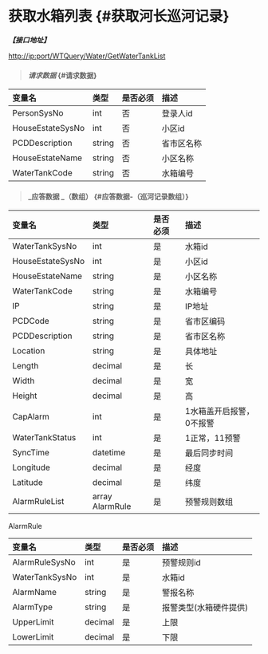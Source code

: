 # 获取水箱列表 {#获取河长巡河记录}

_**【接口地址】**_

[http://ip:port/WTQuery/Water/GetWaterTankList](http://ip:port/WTQuery/Water/GetWaterTankList)

> #### _请求数据_ {#请求数据}

| 变量名 | 类型 | 是否必须 | 描述 |
| :--- | :--- | :--- | :--- |
| PersonSysNo | int | 否 | 登录人id |
| HouseEstateSysNo | int | 否 | 小区id |
| PCDDescription | string | 否 | 省市区名称 |
| HouseEstateName | string | 否 | 小区名称 |
| WaterTankCode | string | 否 | 水箱编号 |

> #### _应答数据 _（数组） {#应答数据-（巡河记录数组）}

| 变量名 | 类型 | 是否必须 | 描述 |
| :--- | :--- | :--- | :--- |
| WaterTankSysNo | int | 是 | 水箱id |
| HouseEstateSysNo | int | 是 | 小区id |
| HouseEstateName | string | 是 | 小区名称 |
| WaterTankCode | string | 是 | 水箱编号 |
| IP | string | 是 | IP地址 |
| PCDCode | string | 是 | 省市区编码 |
| PCDDescription | string | 是 | 省市区名称 |
| Location | string | 是 | 具体地址 |
| Length | decimal | 是 | 长 |
| Width | decimal | 是 | 宽 |
| Height | decimal | 是 | 高 |
| CapAlarm | int | 是 | 1水箱盖开启报警，0不报警 |
| WaterTankStatus | int | 是 | 1正常，11预警 |
| SyncTime | datetime | 是 | 最后同步时间 |
| Longitude | decimal | 是 | 经度 |
| Latitude | decimal | 是 | 纬度 |
| AlarmRuleList | array AlarmRule | 是 | 预警规则数组 |

AlarmRule

| 变量名 | 类型 | 是否必须 | 描述 |
| :--- | :--- | :--- | :--- |
| AlarmRuleSysNo | int | 是 | 预警规则id |
| WaterTankSysNo | int | 是 | 水箱id |
| AlarmName | string | 是 | 警报名称 |
| AlarmType | string | 是 | 报警类型\(水箱硬件提供\) |
| UpperLimit | decimal | 是 | 上限 |
| LowerLimit | decimal | 是 | 下限 |



